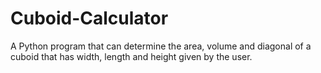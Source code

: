 # Cuboid-Calculator
A Python program that can determine the area, volume and diagonal of a cuboid that has width, length and height given by the user.
